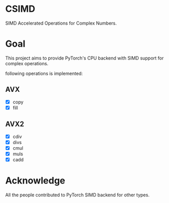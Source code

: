 # CSIMD
SIMD Accelerated Operations for Complex Numbers.

# Goal
This project aims to provide PyTorch's CPU backend with SIMD support for complex operations.

following operations is implemented:

## AVX
- [x] copy
- [x] fill

## AVX2
- [x] cdiv
- [x] divs
- [x] cmul
- [x] muls
- [x] cadd

# Acknowledge

All the people contributed to PyTorch SIMD backend for other types.
